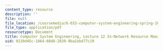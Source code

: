 ```yaml
---
content_type: resource
description: ''
file: null
file_location: /coursemedia/6-033-computer-system-engineering-spring-2018/0139d45c186408d828399ba2abd77c19_MIT6_033S18lec12.pdf
file_type: application/pdf
resourcetype: Document
title: Computer System Engineering, Lecture 12 In-Network Resource Management
uid: 0139d45c-1864-08d8-2839-9ba2abd77c19
---
```

